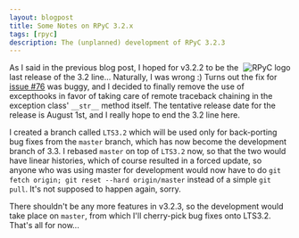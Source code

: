 ```yaml
---
layout: blogpost
title: Some Notes on RPyC 3.2.x
tags: [rpyc]
description: The (unplanned) development of RPyC 3.2.3 
---
```


<img src="http://rpyc.sourceforge.net/_static/rpyc3-logo-medium.png" title="RPyC logo" style="float:right" />

As I said in the previous blog post, I hoped for v3.2.2 to be the last release of the 3.2 line... 
Naturally, I was wrong :) Turns out the fix for 
[issue #76](https://github.com/tomerfiliba/rpyc/issues/76>) was buggy, and I decided to finally 
remove the use of excepthooks in favor of taking care of remote traceback chaining in the
exception class' ``__str__`` method itself. The tentative release date for the release is 
August 1st, and I really hope to end the 3.2 line here.

I created a branch called ``LTS3.2`` which will be used only for back-porting bug fixes from
the ``master`` branch, which has now become the development branch of 3.3. I rebased ``master``
on top of ``LTS3.2`` now, so that the two would have linear histories, which of course resulted
in a forced update, so anyone who was using master for development would now have to do 
``git fetch origin; git reset --hard origin/master`` instead of a simple ``git pull``.
It's not supposed to happen again, sorry.

There shouldn't be any more features in v3.2.3, so the development would take place on ``master``,
from which I'll cherry-pick bug fixes onto LTS3.2. That's all for now...